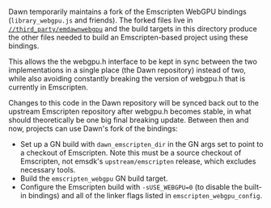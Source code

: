 Dawn temporarily maintains a fork of the Emscripten WebGPU bindings
(`library_webgpu.js` and friends). The forked files live in
[`//third_party/emdawnwebgpu`](../third_party/emdawnwebgpu/)
and the build targets in this directory produce the other files needed to build
an Emscripten-based project using these bindings.

This allows the the webgpu.h interface to be kept in sync between the two
implementations in a single place (the Dawn repository) instead of two, while
also avoiding constantly breaking the version of webgpu.h that is currently in
Emscripten.

Changes to this code in the Dawn repository will be synced back out to the
upstream Emscripten repository after webgpu.h becomes stable, in what should
theoretically be one big final breaking update. Between then and now, projects
can use Dawn's fork of the bindings:

- Set up a GN build with `dawn_emscripten_dir` in the GN args set to point to
  a checkout of Emscripten. Note this must be a source checkout of Emscripten,
  not emsdk's `upstream/emscripten` release, which excludes necessary tools.
- Build the `emscripten_webgpu` GN build target.
- Configure the Emscripten build with `-sUSE_WEBGPU=0` (to disable the built-in
  bindings) and all of the linker flags listed in `emscripten_webgpu_config`.
